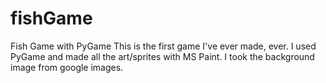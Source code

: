 # fishGame
Fish Game with PyGame
This is the first game I've ever made, ever. I used PyGame and made all the art/sprites with MS Paint. I took the background image from google images.

